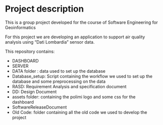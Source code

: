 # Project description
This is a group project developed for the course of Software Engineering for Geoinformatics 

For this project we are developing an application to support air quality analysis using “Dati Lombardia” sensor data.

This repository contains: 
- DASHBOARD
- SERVER
- DATA folder : data used to set up the database
- Database_setup: Script containing the workflow we used to set up the database and some preprocessing on the data
- RASD: Requirement Analysis and specification document
- DD: Design Document
- assets folder: containing the polimi logo and some css for the dashboard
- SoftwareReleaseDocument
- Old Code: folder containing all the old code we used to develop the project

